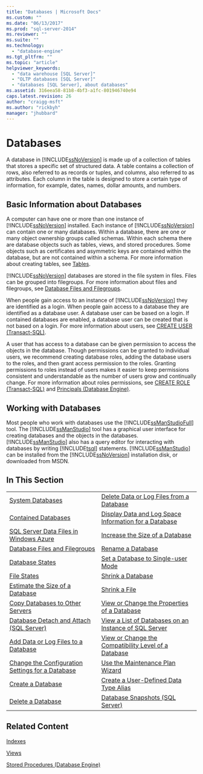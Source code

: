 ```yaml
---
title: "Databases | Microsoft Docs"
ms.custom: ""
ms.date: "06/13/2017"
ms.prod: "sql-server-2014"
ms.reviewer: ""
ms.suite: ""
ms.technology: 
  - "database-engine"
ms.tgt_pltfrm: ""
ms.topic: "article"
helpviewer_keywords: 
  - "data warehouse [SQL Server]"
  - "OLTP databases [SQL Server]"
  - "databases [SQL Server], about databases"
ms.assetid: 316eea58-81b8-4bf3-a1fc-801946740e94
caps.latest.revision: 26
author: "craigg-msft"
ms.author: "rickbyh"
manager: "jhubbard"
---
```

# Databases
  A database in [!INCLUDE[ssNoVersion](../../includes/ssnoversion-md.md)] is made up of a collection of tables that stores a specific set of structured data. A table contains a collection of rows, also referred to as records or tuples, and columns, also referred to as attributes. Each column in the table is designed to store a certain type of information, for example, dates, names, dollar amounts, and numbers.  
  
## Basic Information about Databases  
 A computer can have one or more than one instance of [!INCLUDE[ssNoVersion](../../includes/ssnoversion-md.md)] installed. Each instance of [!INCLUDE[ssNoVersion](../../includes/ssnoversion-md.md)] can contain one or many databases.  Within a database, there are one or many object ownership groups called schemas. Within each schema there are database objects such as tables, views, and stored procedures. Some objects such as certificates and asymmetric keys are contained within the database, but are not contained within a schema. For more information about creating tables, see [Tables](../../2014/database-engine/tables.md).  
  
 [!INCLUDE[ssNoVersion](../../includes/ssnoversion-md.md)] databases are stored in the file system in files. Files can be grouped into filegroups. For more information about files and filegroups, see [Database Files and Filegroups](../../2014/database-engine/database-files-and-filegroups.md).  
  
 When people gain access to an instance of [!INCLUDE[ssNoVersion](../../includes/ssnoversion-md.md)] they are identified as a login. When people gain access to a database they are identified as a database user. A database user can be based on a login. If contained databases are enabled, a database user can be created that is not based on a login. For more information about users, see [CREATE USER &#40;Transact-SQL&#41;](../Topic/CREATE%20USER%20\(Transact-SQL\).md).  
  
 A user that has access to a database can be given permission to access the objects in the database. Though permissions can be granted to individual users, we recommend creating database roles, adding the database users to the roles, and then grant access permission to the roles. Granting permissions to roles instead of users makes it easier to keep permissions consistent and understandable as the number of users grow and continually change. For more information about roles permissions, see [CREATE ROLE &#40;Transact-SQL&#41;](../Topic/CREATE%20ROLE%20\(Transact-SQL\).md) and [Principals &#40;Database Engine&#41;](../../2014/database-engine/principals-database-engine.md).  
  
## Working with Databases  
 Most people who work with databases use the [!INCLUDE[ssManStudioFull](../../includes/ssmanstudiofull-md.md)] tool. The [!INCLUDE[ssManStudio](../../includes/ssmanstudio-md.md)] tool has a graphical user interface for creating databases and the objects in the databases. [!INCLUDE[ssManStudio](../../includes/ssmanstudio-md.md)] also has a query editor for interacting with databases by writing [!INCLUDE[tsql](../../includes/tsql-md.md)] statements. [!INCLUDE[ssManStudio](../../includes/ssmanstudio-md.md)] can be installed from the [!INCLUDE[ssNoVersion](../../includes/ssnoversion-md.md)] installation disk, or downloaded from MSDN.  
  
## In This Section  
  
|||  
|-|-|  
|[System Databases](../../2014/database-engine/system-databases.md)|[Delete Data or Log Files from a Database](../../2014/database-engine/delete-data-or-log-files-from-a-database.md)|  
|[Contained Databases](../../2014/database-engine/contained-databases.md)|[Display Data and Log Space Information for a Database](../../2014/database-engine/display-data-and-log-space-information-for-a-database.md)|  
|[SQL Server Data Files in Windows Azure](../../2014/database-engine/sql-server-data-files-in-windows-azure.md)|[Increase the Size of a Database](../../2014/database-engine/increase-the-size-of-a-database.md)|  
|[Database Files and Filegroups](../../2014/database-engine/database-files-and-filegroups.md)|[Rename a Database](../../2014/database-engine/rename-a-database.md)|  
|[Database States](../../2014/database-engine/database-states.md)|[Set a Database to Single-user Mode](../../2014/database-engine/set-a-database-to-single-user-mode.md)|  
|[File States](../../2014/database-engine/file-states.md)|[Shrink a Database](../../2014/database-engine/shrink-a-database.md)|  
|[Estimate the Size of a Database](../../2014/database-engine/estimate-the-size-of-a-database.md)|[Shrink a File](../../2014/database-engine/shrink-a-file.md)|  
|[Copy Databases to Other Servers](../../2014/database-engine/copy-databases-to-other-servers.md)|[View or Change the Properties of a Database](../../2014/database-engine/view-or-change-the-properties-of-a-database.md)|  
|[Database Detach and Attach &#40;SQL Server&#41;](../../2014/database-engine/database-detach-and-attach-sql-server.md)|[View a List of Databases on an Instance of SQL Server](../../2014/database-engine/view-a-list-of-databases-on-an-instance-of-sql-server.md)|  
|[Add Data or Log Files to a Database](../../2014/database-engine/add-data-or-log-files-to-a-database.md)|[View or Change the Compatibility Level of a Database](../../2014/database-engine/view-or-change-the-compatibility-level-of-a-database.md)|  
|[Change the Configuration Settings for a Database](../../2014/database-engine/change-the-configuration-settings-for-a-database.md)|[Use the Maintenance Plan Wizard](../../2014/database-engine/use-the-maintenance-plan-wizard.md)|  
|[Create a Database](../../2014/database-engine/create-a-database.md)|[Create a User-Defined Data Type Alias](../../2014/database-engine/create-a-user-defined-data-type-alias.md)|  
|[Delete a Database](../../2014/database-engine/delete-a-database.md)|[Database Snapshots &#40;SQL Server&#41;](../../2014/database-engine/database-snapshots-sql-server.md)|  
  
## Related Content  
 [Indexes](../../2014/database-engine/indexes.md)  
  
 [Views](../../2014/database-engine/views.md)  
  
 [Stored Procedures &#40;Database Engine&#41;](../../2014/database-engine/stored-procedures-database-engine.md)  
  
  